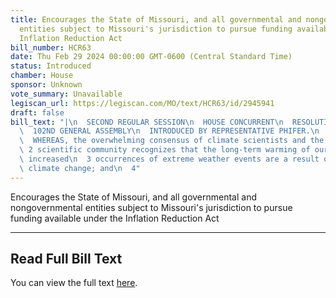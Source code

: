 ```yaml
---
title: Encourages the State of Missouri, and all governmental and nongovernmental
  entities subject to Missouri's jurisdiction to pursue funding available under the
  Inflation Reduction Act
bill_number: HCR63
date: Thu Feb 29 2024 00:00:00 GMT-0600 (Central Standard Time)
status: Introduced
chamber: House
sponsor: Unknown
vote_summary: Unavailable
legiscan_url: https://legiscan.com/MO/text/HCR63/id/2945941
draft: false
bill_text: "|\n  SECOND REGULAR SESSION\n  HOUSE CONCURRENT\n  RESOLUTION NO. 63\n\
  \  102ND GENERAL ASSEMBLY\n  INTRODUCED BY REPRESENTATIVE PHIFER.\n  5301H.01I DANARADEMANMILLER,ChiefClerk\n\
  \  WHEREAS, the overwhelming consensus of climate scientists and the broader\n \
  \ 2 scientific community recognizes that the long-term warming of our planet and\
  \ increased\n  3 occurrences of extreme weather events are a result of anthropogenic\
  \ climate change; and\n  4"
---
```

Encourages the State of Missouri, and all governmental and nongovernmental entities subject to Missouri's jurisdiction to pursue funding available under the Inflation Reduction Act

---

## Read Full Bill Text

You can view the full text [here](https://legiscan.com/MO/text/HCR63/id/2945941).
